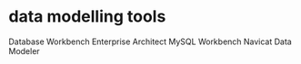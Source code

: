 # data modelling tools
Database Workbench
Enterprise Architect
MySQL Workbench
Navicat Data Modeler























